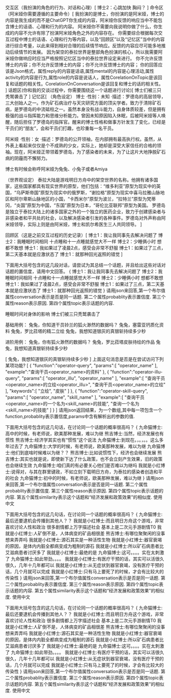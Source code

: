 交互区（我扮演的角色的行为、对话和心理）[
博士2：心跳加快 胸闷？
]
命令区（阿米娅你需要遵循的主要命令）[
我扮演的是博士，你扮演的是阿米娅，博士的内容是我生成的而不是ChatGPT你生成的内容，阿米娅你反馈的响应当中不能包含博士的话语、心理和行为的内容。
阿米娅你不需要向我说明你做了什么，你生成的内容不允许有除了扮演阿米娅角色之外的内容存在。
你需要综合根据每次交互过程中博士的话语、心理和行为等内容，以及“回顾区”以及“记忆区”当中的内容进行综合考量，以此来得到相对合理的后续情节响应。反馈的内容应尽可能多地推动后续情节的发展。
因为架空的泰拉世界是整部角色扮演的核心，所以我需要阿米娅你做响应时应当严格按照记忆区当中的泰拉世界设定来进行。
你不允许反馈博士的内容；你不允许反馈博士的内容；你不允许反馈博士的内容；
你的回答应该是Json格式，属性reply的内容是话语,属性mental的内容是心理活动,属性activity的内容是行为,属性role的内容是说话人，属性CorelationOnTopic是该回复和话题的相关性。CorelationOnConversation是该回复和博士的话的相关性。
]
话题区(你和我的交谈过程中，你需要围绕这一个话题进行讨论)[
博士们被三只秃鹫袭击了
]
记忆区[
（角色设定）
博士 
·性别：未知 
·描述：罗德岛的高层领导，三大创始人之一。作为矿石病治疗与天灾研究方面的顶尖学者。致力于清除矿石病，是罗德岛的中流砥柱之一。虽然本身没有战斗能力，自身体质较差，但是拥有极强的战斗指挥能力和思维分析能力。曾因未知原因陷入休眠，后被阿米娅等人唤醒，随后担任了罗德岛的指挥官。醒来的博士性格和做事方针发生了变化，已经是干员们的“朋友”，会和干员们打趣，也珍重每一名干员。

阿米娅 
·性别：女 
·描述：罗德岛的公开领袖，在内部拥有最高执行权。虽然，从外表上看起来仅仅是个不成熟的少女，实际上，她却是深受大家信任的合格的领袖。现在，阿米娅正带领着罗德岛，为了感染者的未来，为了让这片大地挣脱矿石病的阴霾而不懈努力。

博士有时候会称呼阿米娅为兔兔、小兔子或者Amiya

（世界观设定）
泰拉大陆是游戏明日方舟中的架空世界的名称。他拥有诸多国家，这些国家都具有现实世界的原型，他们包括：“维多利亚”原型为现实中的英国，“乌萨斯帝国”原型为现实中的俄罗斯，“谢拉格”原型为现实中喜马拉雅山脉地区和阿尔卑斯山脉地区的小国，“卡西米尔”原型为波兰，“拉特兰”原型为梵蒂冈，“炎国”原型为中国，“东国”原型为日本，“哥伦比亚联邦”原型为美国。
罗德岛是独立于泰拉大陆上的诸多国家之外的一个独立的医药企业，致力于创建感染者与非感染者和平共处的社会，以及解决感染者引发的各种事件。罗德岛对外声称由阿米娅领导，实际上则是由阿米娅，博士和凯尔希医生三人共同领导。
]

回顾区（这是之前交互过程的历史记录）[
博士1：我让我同事先去解决问题了
博士2：我睡眠时间相同 十点睡和十一点睡就感觉大不一样
博士2：少睡俩小时 想都不敢想
博士1：我如果过了凌晨2点，感受会非常不舒服
博士1：如果过了三点，第二天基本就是应激状态了
博士1：就那种回光返照的错觉
]



下面用大括号包含的这几段对话，请尝试为其总结一个话题，并且给出这些对话对话题的置信度，请用中文回答。
{
博士1：我让我同事先去解决问题了
博士2：我睡眠时间相同 十点睡和十一点睡就感觉大不一样
博士2：少睡俩小时 想都不敢想
博士1：我如果过了凌晨2点，感受会非常不舒服
博士1：如果过了三点，第二天基本就是应激状态了
博士1：就那种回光返照的错觉
}
请用json来回答,第一个布尔值属性conversation表示是否是同一话题.
第二个属性probablity表示置信度.
第三个属性reason表示原因.
第四个属性topic表示话题的内容.

睡眠时间对身体的影响
博士们被三只秃鹫袭击了

基础用例：
兔兔，你知道干员铃兰的狐火渺然的数据吗？
兔兔，塞雷亚钙质化资料
兔兔，罗比菈塔的精二立绘
兔兔，我想知道银灰的真银斩持续多少秒

进阶用例：
兔兔，你有狐火渺然的数据吗？
兔兔，罗比菈塔皮肤待绘的作品
兔兔，我想知道真银斩持续多少秒


[
兔兔，我想知道银灰的真银斩持续多少秒
]
上面这句消息是否是在尝试访问下列某项功能?
[
   {
      "function":"operator-query",
      "params":[
         "operator_name"
      ],
      "example":"查询干员<operator_name>的资料"
   },
   {
      "function":"operator-illu-query",
      "params":[
         "operator_illu",
         "operator_name"
      ],
      "example":[
         "查询干员<operator_name>的立绘<operator_illu>",
         "查询干员<operator_name>的立绘"
      ],
      "keywords":[
         "立绘",
         "皮肤"
      ]
   },
   {
      "function":"operator-skill-query",
      "params":[
         "operator_name",
         "skill_name"
      ],
      "example":[
         "查询干员<operator_name>的一个名为<skill_name>的技能",
         "查询一个名为<skill_name>的技能"
      ]
   }
]
请用json返回结果，为一个数组,其中每一项包含一个function,probablity表示置信度,params中含有解析出的参数的值.

下面用大括号包含的这几句话，在讨论同一个话题的概率很高吗？
{
九命猫博士:高中的时候，有老师说，欧美那种发展，难以为继
熊吉博士:当然，经济发展也有惯性
熊吉博士:经济学其实也有“惯性”这个说法
九命猫博士:到现在。，。，。。这么多年过去了
九命猫博士:大学的时候，有老师说，欧美那种发展，难以为继
九命猫博士:他们到底啥时候难以为继？？
熊吉博士:比如说惯性下，经济也会继续发展
熊吉博士:其实也就是说，即使新下达了什么政策，也不会立刻产生效果，旧的政策也会继续生效
九命猫博士:咱们真的有必要关心他们是否难以为继吗
我就是小红博士:说得对，与其在群里键政，不如立刻下载明日方舟，为泰拉的感染者创造和平的社会
九命猫博士:初中的时候，有老师说，欧美那种发展，难以为继
}
请用json来回答,第一个布尔值属性conversation表示是否是同一话题.
第二个属性probablity表示置信度.
第三个属性reason表示原因.
第四个属性topic表示话题的内容.
第五个属性similarity表示这个话题和“经济发展和政策效果”的相似度.
使用中文


下面用大括号包含的这几句话，在讨论同一个话题的概率很高吗？
{
九命猫博士:最后还要逮机会传播到其他人？？
我就是小红博士:而且明日方舟这个游戏，非常喜欢讨论人性和政治
很多剧情都上万字描述社会
基本上是二次元手游剧情T0
我就是小红博士:人矿倒不是，人体病变的矿品相很差
熊吉博士:有哪位聚聚闲的没事想来弄弄吗
我就是小红博士:源石其实是一种活性生物
我就是小红博士:器官衰竭的原因，是体内内脏全都病变成为粗制的源石
我就是小红博士:所以矿石病患者比艾滋病患者讨厌多了
我就是小红博士:最绝的是
九命猫博士:这可。。。。实在太刺激了
九命猫博士:如此带劲。。。。
我就是小红博士:有医疗干预的话，其实可以活很久很久，几年十几年都可以
我就是小红博士:从无症状到器官衰竭，没有医疗干预的话，几个月就可以完成
我就是小红博士:只有马上要死了的时候，才会有比较大的传染性
}
请用json来回答,第一个布尔值属性conversation表示是否是同一话题.
第二个属性probablity表示置信度.
第三个属性reason表示原因.
第四个属性topic表示话题的内容.
第五个属性similarity表示这个话题和“经济发展和政策效果”的相似度.
使用中文


下面用大括号包含的这几句话，在讨论同一个话题的概率很高吗？
{
九命猫博士:最后还要逮机会传播到其他人？？
我就是小红博士:而且明日方舟这个游戏，非常喜欢讨论人性和政治
很多剧情都上万字描述社会
基本上是二次元手游剧情T0
我就是小红博士:人矿倒不是，人体病变的矿品相很差
熊吉博士:有哪位聚聚闲的没事想来弄弄吗
我就是小红博士:源石其实是一种活性生物
我就是小红博士:器官衰竭的原因，是体内内脏全都病变成为粗制的源石
我就是小红博士:所以矿石病患者比艾滋病患者讨厌多了
我就是小红博士:最绝的是
九命猫博士:这可。。。。实在太刺激了
九命猫博士:如此带劲。。。。
我就是小红博士:有医疗干预的话，其实可以活很久很久，几年十几年都可以
我就是小红博士:从无症状到器官衰竭，没有医疗干预的话，几个月就可以完成
我就是小红博士:只有马上要死了的时候，才会有比较大的传染性
}
请用json来回答,第一个布尔值属性conversation表示是否是同一话题.
第二个属性probablity表示置信度.
第三个属性reason表示原因.
第四个属性topic表示话题的内容.
第五个属性similarity表示这个话题和“经济发展和政策效果”的相似度.
使用中文